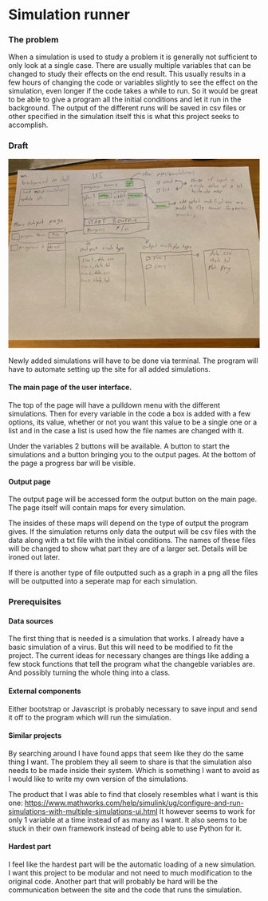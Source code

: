 # Simulation runner

### The problem
When a simulation is used to study a problem it is generally not sufficient to only look at a single case.
There are usually multiple variables that can be changed to study their effects on the end result.
This usually results in a few hours of changing the code or variables slightly to see the effect on the simulation, 
even longer if the code takes a while to run.
So it would be great to be able to give a program all the initial conditions and let it run in the background.
The output of the different runs will be saved in csv files or other specified in the simulation itself this is 
what this project seeks to accomplish.

###  Draft
![Sketch](doc/proposal_sketch.jfif)

Newly added simulations will have to be done via terminal. The program will have to automate setting up the site for all
added simulations.

#### The main page of the user interface.
The top of the page will have a pulldown menu with the different simulations.
Then for every variable in the code a box is added with a few options, its value, whether or not you want this value to be
a single one or a list and in the case a list is used how the file names are changed with it.

Under the variables 2 buttons will be available. A button to start the simulations and a button bringing you to the output pages.
At the bottom of the page a progress bar will be visible.

#### Output page
The output page will be accessed form the output button on the main page.
The page itself will contain maps for every simulation.

The insides of these maps will depend on the type of output the program gives.
If the simulation returns only data the output will be csv files with the data along with a txt file with the initial conditions.
The names of these files will be changed to show what part they are of a larger set. Details will be ironed out later.

If there is another type of file outputted such as a graph in a png all the files will be outputted into a seperate map for each simulation.

### Prerequisites
#### Data sources
The first thing that is needed is a simulation that works. I already have a basic simulation of a virus. But this will need to be modified to fit the project. The current ideas for necessary changes are things like adding a few stock functions that tell the program
what the changeble variables are. And possibly turning the whole thing into a class.

#### External components
Either bootstrap or Javascript is probably necessary to save input and send it off to the program which will run the simulation.

#### Similar projects
By searching around I have found apps that seem like they do the same thing I want. The problem they all seem to share is that the simulation also needs to be made inside their system. Which is something I want to avoid as I would like to write my own version of the simulations.

The product that I was able to find that closely resembles what I want is this one:
https://www.mathworks.com/help/simulink/ug/configure-and-run-simulations-with-multiple-simulations-ui.html
It however seems to work for only 1 variable at a time instead of as many as I want. It also seems to be stuck in their own framework instead of being able to use Python for it.

#### Hardest part
I feel like the hardest part will be the automatic loading of a new simulation. I want this project to be modular 
and not need to much modification to the original code. Another part that will probably be hard will be the communication between the site and the code that runs the simulation.
